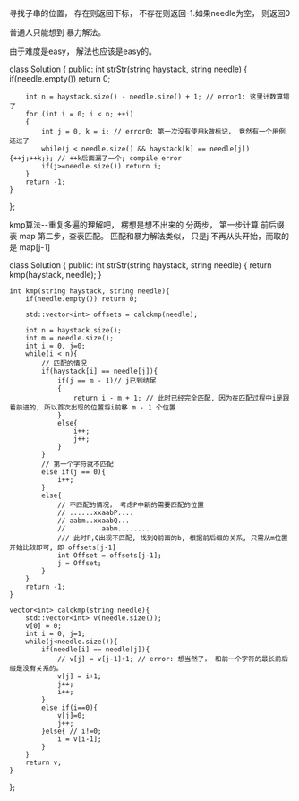 

寻找子串的位置， 存在则返回下标， 不存在则返回-1.如果needle为空， 则返回0

普通人只能想到 暴力解法。

由于难度是easy， 解法也应该是easy的。 

class Solution {
public:
    int strStr(string haystack, string needle) {
        if(needle.empty()) return 0;

        int n = haystack.size() - needle.size() + 1; // error1: 这里计数算错了
        for (int i = 0; i < n; ++i)
        {
            int j = 0, k = i; // error0: 第一次没有使用k做标记， 竟然有一个用例还过了
            while(j < needle.size() && haystack[k] == needle[j]) {++j;++k;}; // ++k后面漏了一个; compile error
            if(j>=needle.size()) return i;
        }
        return -1;
    }
};



kmp算法--重复多遍的理解吧， 楞想是想不出来的
分两步， 第一步计算 前后缀表 map
第二步，查表匹配。 匹配和暴力解法类似， 只是j 不再从头开始，而取的是 map[j-1]




class Solution {
public:
    int strStr(string haystack, string needle) {
        return kmp(haystack, needle);
    }

    int kmp(string haystack, string needle){
        if(needle.empty()) return 0;

        std::vector<int> offsets = calckmp(needle);

        int n = haystack.size();
        int m = needle.size();
        int i = 0, j=0;
        while(i < n){
            // 匹配的情况
            if(haystack[i] == needle[j]){
                if(j == m - 1)// j已到结尾
                {
                    return i - m + 1; // 此时已经完全匹配, 因为在匹配过程中i是跟着前进的, 所以首次出现的位置将i前移 m - 1 个位置
                }
                else{
                    i++;
                    j++;
                }                    
            }
            // 第一个字符就不匹配
            else if(j == 0){
                i++;
            }
            else{
                // 不匹配的情况， 考虑P中新的需要匹配的位置
                // ......xxaabP....
                // aabm..xxaabQ...
                //         aabm........
                /// 此时P,Q出现不匹配, 找到Q前面的b, 根据前后缀的关系, 只需从m位置开始比较即可, 即 offsets[j-1]
                int Offset = offsets[j-1];
                j = Offset;
            } 
        }
        return -1;
    }

    vector<int> calckmp(string needle){
        std::vector<int> v(needle.size());
        v[0] = 0;
        int i = 0, j=1;
        while(j<needle.size()){
            if(needle[i] == needle[j]){
                // v[j] = v[j-1]+1; // error: 想当然了， 和前一个字符的最长前后缀是没有关系的。
                v[j] = i+1;
                j++;
                i++;
            }
            else if(i==0){
                v[j]=0;
                j++;
            }else{ // i!=0;
                i = v[i-1];
            }
        }
        return v;
    }
};